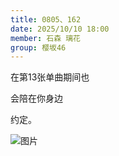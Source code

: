 ```yaml
---
title: 0805、162
date: 2025/10/10 18:00
member: 石森 璃花
group: 樱坂46
---
```


在第13张单曲期间也




会陪在你身边











约定。





![图片](https://sakurazaka46.com/files/14/diary/s46/blog/moblog/202510/mob0a54Cx.jpg)